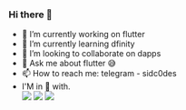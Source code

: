 ### Hi there 👋

- 🔭 I’m currently working on flutter
- 🌱 I’m currently learning dfinity 
- 👯 I’m looking to collaborate on dapps
- 💬 Ask me about flutter 😅
- 📫 How to reach me: telegram - sidc0des
- I'M in 🧡 with.   
<img src="https://img.icons8.com/fluent/48/000000/android-os.png"/> <img src="https://img.icons8.com/color/48/000000/flutter.png"/>  <img src="https://img.icons8.com/ios-filled/50/000000/mac-os.png"/>
